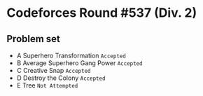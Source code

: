 Codeforces Round #537 (Div. 2)
==============================
Problem set
-----------
* A	Superhero Transformation `Accepted` <br> 
* B	Average Superhero Gang Power `Accepted` <br> 
* C	Creative Snap `Accepted` <br> 
* D	Destroy the Colony `Accepted` <br> 
* E	Tree `Not Attempted` <br> 
